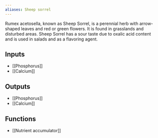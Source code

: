 ```yaml
---
aliases: Sheep sorrel
---
```

Rumex acetosella, known as Sheep Sorrel, is a perennial herb with arrow-shaped leaves and red or green flowers. It is found in grasslands and disturbed areas. Sheep Sorrel has a sour taste due to oxalic acid content and is used in salads and as a flavoring agent.
## Inputs
- [[Phosphorus]] 
- [[Calcium]]

## Outputs
- [[Phosphorus]] 
- [[Calcium]]

## Functions
- [[Nutrient accumulator]]